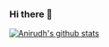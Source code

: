 ### Hi there 👋

[![Anirudh's github stats](https://github-readme-stats.vercel.app/api?username=rathoreanirudh&count_private=true&show_icons=true&theme=gradient)](https://github.com/anuraghazra/github-readme-stats)

<!--
**rathoreanirudh/rathoreanirudh** is a ✨ _special_ ✨ repository because its `README.md` (this file) appears on your GitHub profile.



Here are some ideas to get you started:

- 🔭 I’m currently working on ...
- 🌱 I’m currently learning ...
- 👯 I’m looking to collaborate on ...
- 🤔 I’m looking for help with ...
- 💬 Ask me about ...
- 📫 How to reach me: ...
- 😄 Pronouns: ...
- ⚡ Fun fact: ...
-->
